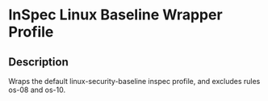 # InSpec Linux Baseline Wrapper Profile

## Description
Wraps the default linux-security-baseline inspec profile, and excludes rules os-08 and os-10.
